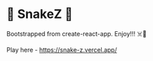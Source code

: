 # 🐍 SnakeZ 🐍

Bootstrapped from create-react-app. Enjoy!!! ​☠️️​🐍​

Play here - https://snake-z.vercel.app/
